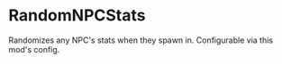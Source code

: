 # RandomNPCStats
Randomizes any NPC's stats when they spawn in. Configurable via this mod's config.
